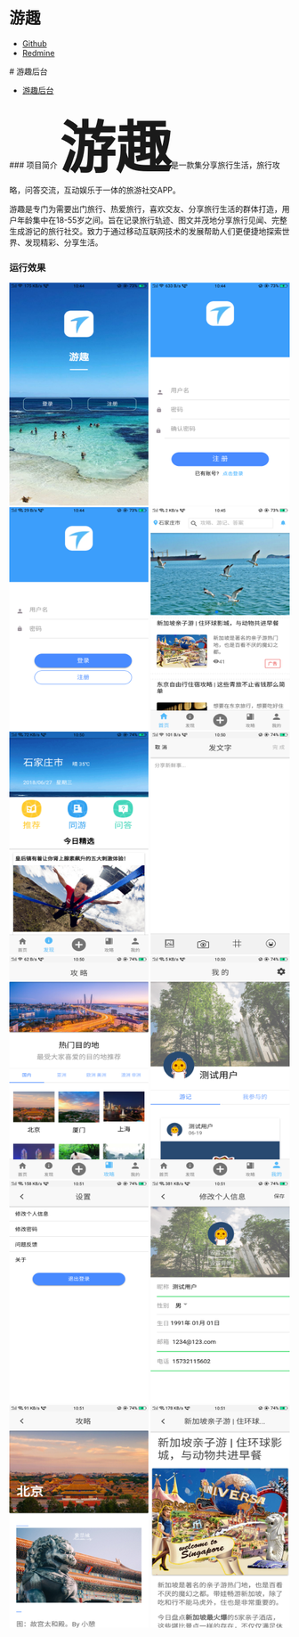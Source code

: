 # 游趣
<ul>
  <li>
    <a href="https://github.com/mengqj/youqu">Github</a>
  </li>
  <li>
    <a href="http://10.7.1.5/projects/h5/wiki">Redmine</a>
  </li>
</ul>
# 游趣后台
<ul>
  <li>
    <a href="https://github.com/xuejiawei1/dora-cms">游趣后台</a>
  </li>
 </ul> 
### 项目简介
<strong style="font-size:100px;">游趣</strong>是一款集分享旅行生活，旅行攻略，问答交流，互动娱乐于一体的旅游社交APP。

游趣是专门为需要出门旅行、热爱旅行，喜欢交友、分享旅行生活的群体打造，用户年龄集中在18-55岁之间。旨在记录旅行轨迹、图文并茂地分享旅行见闻、完整生成游记的旅行社交。致力于通过移动互联网技术的发展帮助人们更便捷地探索世界、发现精彩、分享生活。

     
### 运行效果
  <img src="images/thum/kaishi.png" width="250px" height="400px" >
  <img src="images/thum/zhuce.png" width="250px"  height="400px" >
  <img src="images/thum/login.png" width="250px" height="400px">
  
  <img src="images/thum/hone.png" width="250px" height="400px">
  <img src="images/thum/faxian.png" width="250px" height="400px">
  <img src="images/thum/fawenzi.png" width="250px" height="400px">
  <img src="images/thum/gonglue.png" width="250px" height="400px">
  
  <img src="images/thum/wo.png" width="250px" height="400px">
  <img src="images/thum/shezhi.png" width="250px" height="400px">
  <img src="images/thum/changeinfo.png" width="250px" height="400px">
  
  <img src="images/thum/gonglue-beijing.png" width="250px" height="400px">
  <img src="images/thum/ad.png" width="250px" height="400px">
  

